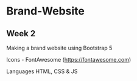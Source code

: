 # Brand-Website

## Week 2

Making a brand website using Bootstrap 5

Icons - FontAwesome (https://fontawesome.com)

Languages HTML, CSS & JS

